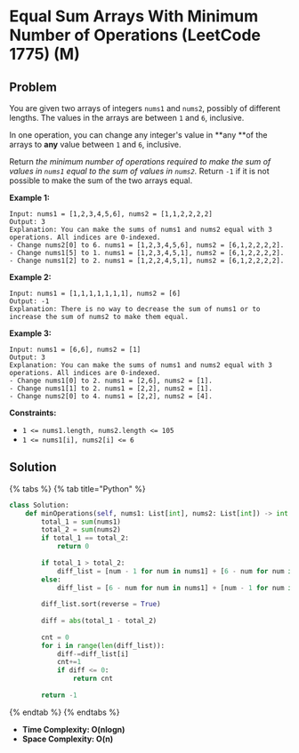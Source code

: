 # Equal Sum Arrays With Minimum Number of Operations (LeetCode 1775) (M)

## Problem

You are given two arrays of integers `nums1` and `nums2`, possibly of different lengths. The values in the arrays are between `1` and `6`, inclusive.

In one operation, you can change any integer's value in **any **of the arrays to **any** value between `1` and `6`, inclusive.

Return _the minimum number of operations required to make the sum of values in _`nums1`_ equal to the sum of values in _`nums2`_._ Return `-1`​​​​​ if it is not possible to make the sum of the two arrays equal.

**Example 1:**

```
Input: nums1 = [1,2,3,4,5,6], nums2 = [1,1,2,2,2,2]
Output: 3
Explanation: You can make the sums of nums1 and nums2 equal with 3 operations. All indices are 0-indexed.
- Change nums2[0] to 6. nums1 = [1,2,3,4,5,6], nums2 = [6,1,2,2,2,2].
- Change nums1[5] to 1. nums1 = [1,2,3,4,5,1], nums2 = [6,1,2,2,2,2].
- Change nums1[2] to 2. nums1 = [1,2,2,4,5,1], nums2 = [6,1,2,2,2,2].
```

**Example 2:**

```
Input: nums1 = [1,1,1,1,1,1,1], nums2 = [6]
Output: -1
Explanation: There is no way to decrease the sum of nums1 or to increase the sum of nums2 to make them equal.
```

**Example 3:**

```
Input: nums1 = [6,6], nums2 = [1]
Output: 3
Explanation: You can make the sums of nums1 and nums2 equal with 3 operations. All indices are 0-indexed. 
- Change nums1[0] to 2. nums1 = [2,6], nums2 = [1].
- Change nums1[1] to 2. nums1 = [2,2], nums2 = [1].
- Change nums2[0] to 4. nums1 = [2,2], nums2 = [4].
```

**Constraints:**

* `1 <= nums1.length, nums2.length <= 105`
* `1 <= nums1[i], nums2[i] <= 6`

## Solution

{% tabs %}
{% tab title="Python" %}
```python
class Solution:
    def minOperations(self, nums1: List[int], nums2: List[int]) -> int:
        total_1 = sum(nums1)
        total_2 = sum(nums2)
        if total_1 == total_2:
            return 0
    
        if total_1 > total_2:
            diff_list = [num - 1 for num in nums1] + [6 - num for num in nums2]
        else:
            diff_list = [6 - num for num in nums1] + [num - 1 for num in nums2]
        
        diff_list.sort(reverse = True)
        
        diff = abs(total_1 - total_2)
        
        cnt = 0
        for i in range(len(diff_list)):
            diff-=diff_list[i]
            cnt+=1
            if diff <= 0:
                return cnt
            
        return -1
```
{% endtab %}
{% endtabs %}

* **Time Complexity: O(nlogn)**
* **Space Complexity: O(n)**
